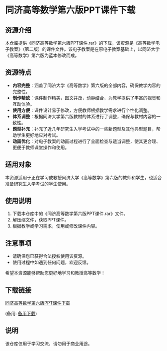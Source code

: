 # 同济高等数学第六版PPT课件下载

## 资源介绍

本仓库提供《同济高等数学第六版PPT课件.rar》的下载，该资源是《高等数学电子教案》（第二版）的课件文件。该电子教案是在原电子教案基础上，以同济大学《高等数学》第六版为蓝本修改而成。

## 资源特点

- **内容完整**：涵盖了同济大学《高等数学》第六版的全部内容，确保教学内容的完整性。
- **制作精致**：课件制作精美，图文并茂，动静结合，为教学提供了丰富的视觉和互动体验。
- **使用方便**：课件设计易于修改，方便教师根据教学需求进行个性化调整。
- **体系调整**：根据同济大学第六版教材的体系进行了调整，确保与教材内容的一致性。
- **题型补充**：补充了近几年研究生入学考试中的一些新题型及其他典型题目，帮助学生更好地应对考试。
- **动画优化**：对电子教案的动画过程进行了全面检查与适当调整，使其更合理、更便于教师课堂操作和使用。

## 适用对象

本资源适用于正在学习或教授同济大学《高等数学》第六版的教师和学生，也适合准备研究生入学考试的学生使用。

## 使用说明

1. 下载本仓库中的《同济高等数学第六版PPT课件.rar》文件。
2. 解压缩文件，获取PPT课件。
3. 根据教学或学习需求，使用或修改课件内容。

## 注意事项

- 请确保您已获得合法授权使用该资源。
- 使用过程中如遇到任何问题，欢迎反馈。

希望本资源能够帮助您更好地学习和教授高等数学！

## 下载链接
[同济高等数学第六版PPT课件下载](https://pan.quark.cn/s/c94c7ef25e88) 

(备用: [备用下载](https://pan.baidu.com/s/1gubVONFx_zX-zaCoB3AHEg?pwd=1234))

## 说明

该仓库仅用于学习交流，请勿用于商业用途。
